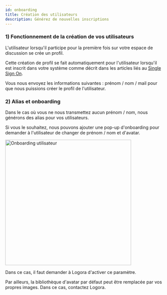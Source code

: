 ```yaml
---
id: onboarding
title: Création des utilisateurs
description: Générez de nouvelles inscriptions
---
```


### 1) Fonctionnement de la création de vos utilisateurs

L'utilisateur lorsqu'il participe pour la première fois sur votre espace de discussion se crée un profil. 

Cette création de profil se fait automatiquement pour l'utilisateur lorsqu'il est inscrit dans votre système comme décrit dans les articles liés au [Single Sign On](../authentication/introduction.md).

Vous nous envoyez les informations suivantes : prénom / nom / mail pour que nous puissions créer le profil de l'utilisateur. 

### 2) Alias et onboarding

Dans le cas où vous ne nous transmettez aucun prénom / nom, nous générons des alias pour vos utilisateurs. 

Si vous le souhaitez, nous pouvons ajouter une pop-up d'onboarding pour demander à l'utilisateur de changer de prénom / nom et d'avatar. 

<img src="/img/onboardingbox.png" alt="Onboarding utilisateur" width="400"/>

Dans ce cas, il faut demander à Logora d'activer ce paramètre. 

Par ailleurs, la bibliothèque d'avatar par défaut peut être remplacée par vos propres images. Dans ce cas, contactez Logora. 
